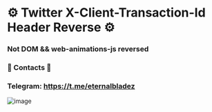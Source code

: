 # ⚙️ Twitter X-Client-Transaction-Id Header Reverse ⚙️

### Not DOM && web-animations-js reversed

### 📑 Contacts 📑

### Telegram: https://t.me/eternalbladez

![image](https://github.com/user-attachments/assets/d0d3f342-a102-4ea7-a89b-c7928353bc91)


